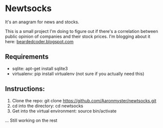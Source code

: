 Newtsocks
=========

It's an anagram for news and stocks.

This is a small project I'm doing to figure out if there's a correlation between public opinion of companies and their stock prices. I'm blogging about it here: [beardedcoder.blogspot.com](http://beardedcoder.blogspot.com/2014/08/data-mining-news-and-stock-market.html)

Requirements
------------
* sqlite: apt-get install sqlite3
* virtualenv: pip install virtualenv (not sure if you actually need this)

Instructions:
-------------
1. Clone the repo: git clone https://github.com/Aaronmyster/newtsocks.git
2. cd into the directory: cd newtsocks
3. Get into the virtual environment: source bin/activate

... Still working on the rest